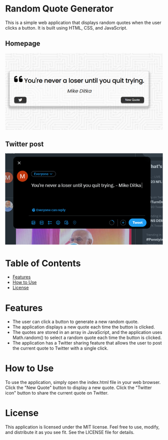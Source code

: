 # Random Quote Generator
This is a simple web application that displays random quotes when the user clicks a button. It is built using HTML, CSS, and JavaScript.

## Homepage
![Homepage](./uploads/Homepage.png)

## Twitter post
![Twitter](./uploads/Twitter.png)

# Table of Contents
- [Features](#features)
- [How to Use](#how-to-use)
- [License](#license)

# Features
- The user can click a button to generate a new random quote.
- The application displays a new quote each time the button is clicked.
- The quotes are stored in an array in JavaScript, and the application uses Math.random() to select a random quote each time the button is clicked.
- The application has a Twitter sharing feature that allows the user to post the current quote to Twitter with a single click.

# How to Use
To use the application, simply open the index.html file in your web browser. Click the "New Quote" button to display a new quote. Click the "Twitter icon" button to share the current quote on Twitter.

# License
This application is licensed under the MIT license. Feel free to use, modify, and distribute it as you see fit. See the LICENSE file for details.

